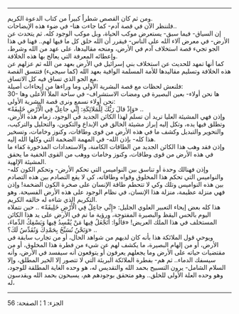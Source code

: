 ------------------------------------------------------------------------

ومن ثم كان القصص شطراً كبيراً من كتاب الدعوة الكريم.  
فلننظر الآن في قصة آدم- كما جاءت هنا- في ضوء هذه الإيضاحات..  
إن السياق- فيما سبق- يستعرض موكب الحياة، وبل موكب الوجود كله. ثم يتحدث
عن الأرض- في معرض آلاء الله على الناس- فيقرر أن الله خلق كل ما فيها
لهم.. فهنا في هذا الجو تجيء قصة استخلاف آدم في الأرض، ومنحه مقاليدها،
على عهد من الله وشرط، وإعطائه المعرفة التي يعالج بها هذه الخلافة.  
كما أنها تمهد للحديث عن استخلاف بني إسرائيل في الأرض بعهد من الله ثم
عزلهم عن هذه الخلافة وتسليم مقاليدها للأمة المسلمة الوافية بعهد الله
(كما سيجيء) فتتسق القصة مع الجو الذي تساق فيه كل الاتساق.  
فلنعش لحظات مع قصة البشرية الأولى وما وراءها من إيحاءات أصيلة:  
30- ها نحن أولاء- بعين البصيرة في ومضات الاستشراف- في ساحة الملأ الأعلى
وها نحن أولاء نسمع ونرى قصة البشرية الأولى:  
«وَإِذْ قالَ رَبُّكَ لِلْمَلائِكَةِ: إِنِّي جاعِلٌ فِي الْأَرْضِ خَلِيفَةً» ..  
وإذن فهي المشيئة العليا تريد أن تسلم لهذا الكائن الجديد في الوجود، زمام
هذه الأرض، وتطلق فيها يده، وتكل إليه إبراز مشيئة الخالق في الإبداع
والتكوين، والتحليل والتركيب، والتحوير والتبديل وكشف ما في هذه الأرض من
قوى وطاقات، وكنوز وخامات، وتسخير هذا كله- بإذن الله- في المهمة الضخمة
التي وكلها الله إليه.  
وإذن فقد وهب هذا الكائن الجديد من الطاقات الكامنة، والاستعدادات المذخورة
كفاء ما في هذه الأرض من قوى وطاقات، وكنوز وخامات ووهب من القوى الخفية ما
يحقق المشيئة الإلهية.  
وإذن فهنالك وحدة أو تناسق بين النواميس التي تحكم الأرض- وتحكم الكون كله-
والنواميس التي تحكم هذا المخلوق وقواه وطاقاته، كي لا يقع التصادم بين هذه
التصادم بين هذه النواميس وتلك وكي لا تتحطم طاقة الإنسان على صخرة الكون
الضخمة! وإذن فهي منزلة عظيمة، منزلة هذا الإنسان، في نظام الوجود على هذه
الأرض الفسيحة. وهو التكريم الذي شاءه له خالقه الكريم.  
هذا كله بعض إيحاء التعبير العلوي الجليل: «إِنِّي جاعِلٌ فِي الْأَرْضِ خَلِيفَةً» ..
حين نتملاه اليوم بالحس اليقظ والبصيرة المفتوحة، ورؤية ما تم في الأرض على
يد هذا الكائن المستخلف في هذا الملك العريض! «قالُوا: أَتَجْعَلُ فِيها مَنْ يُفْسِدُ
فِيها وَيَسْفِكُ الدِّماءَ، وَنَحْنُ نُسَبِّحُ بِحَمْدِكَ وَنُقَدِّسُ لَكَ؟» ..  
ويوحي قول الملائكة هذا بأنه كان لديهم من شواهد الحال، أو من تجارب سابقة
في الأرض، أو من إلهام البصيرة، ما يكشف لهم عن شيء من فطرة هذا المخلوق،
أو من مقتضيات حياته على الأرض وما يجعلهم يعرفون أو يتوقعون أنه سيفسد في
الأرض، وأنه سيسفك الدماء.. ثم هم- بفطرة الملائكة البريئة التي لا تتصور
إلا الخير المطلق، وإلا السلام الشامل- يرون التسبيح بحمد الله والتقديس
له، هو وحده الغاية المطلقة للوجود، وهو وحده العلة الأولى للخلق.. وهو
متحقق بوجودهم هم، يسبحون بحمد الله ويقدسون له،

------------------------------------------------------------------------

الجزء: 1 ¦ الصفحة: 56
